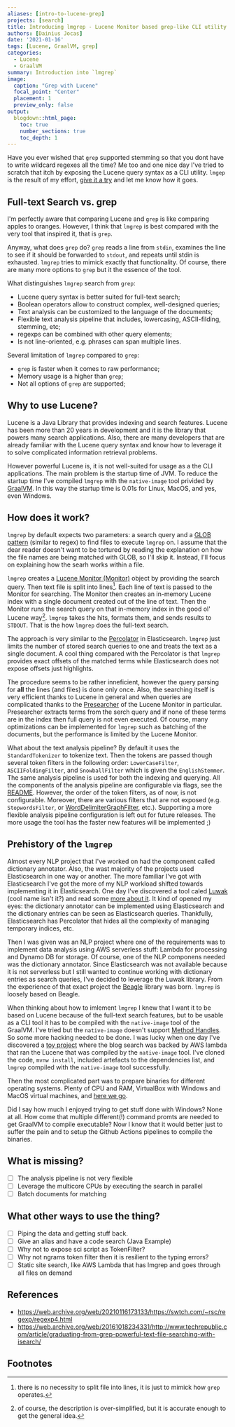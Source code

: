 ```yaml
---
aliases: [intro-to-lucene-grep]
projects: [search]
title: Introducing lmgrep - Lucene Monitor based grep-like CLI utility
authors: [Dainius Jocas]
date: '2021-01-16'
tags: [Lucene, GraalVM, grep]
categories:
  - Lucene
  - GraalVM
summary: Introduction into `lmgrep`
image:
  caption: "Grep with Lucene"
  focal_point: "Center"
  placement: 1
  preview_only: false
output:
  blogdown::html_page:
    toc: true
    number_sections: true
    toc_depth: 1
---
```


Have you ever wished that `grep` supported stemming so that you dont have to write wildcard regexes all the time? Me too and one nice day I've tried to scratch that itch by exposing the Lucene query syntax as a CLI utility. `lmgep` is the result of my effort, [give it a try](https://github.com/dainiusjocas/lucene-grep) and let me know how it goes.

## Full-text Search vs. grep

I'm perfectly aware that comparing Lucene and `grep` is like comparing apples to oranges. However, I think that `lmgrep` is best compared with the very tool that inspired it, that is `grep`.

Anyway, what does `grep` do? `grep` reads a line from `stdin`, examines the line to see if it should be forwarded to `stdout`, and repeats until stdin is exhausted. `lmgrep` tries to mimick exactly that functionality. Of course, there are many more options to `grep` but it the essence of the tool.

What distinguishes `lmgrep` search from `grep`:
- Lucene query syntax is better suited for full-text search;
- Boolean operators allow to construct complex, well-designed queries;
- Text analysis can be customized to the language of the documents;
- Flexible text analysis pipeline that includes, lowercasing, ASCII-filding, stemming, etc;
- regexps can be combined with other query elements;
- Is not line-oriented, e.g. phrases can span multiple lines.

Several limitation of `lmgrep` compared to `grep`:
- `grep` is faster when it comes to raw performance;
- Memory usage is a higher than `grep`;
- Not all options of `grep` are supported;

## Why to use Lucene?

Lucene is a Java Library that provides indexing and search features. Lucene has been more than 20 years in development and it is the library that powers many search applications. Also, there are many developers that are already familiar with the Lucene query syntax and know how to leverage it to solve complicated information retrieval problems.  

However powerful Lucene is, it is not well-suited for usage as a the CLI applications. The main problem is the startup time of JVM. To reduce the startup time I've compiled `lmgrep` with the `native-image` tool privided by [GraalVM](https://www.graalvm.org/). In this way the startup time is 0.01s for Linux, MacOS, and yes, even Windows.

## How does it work?

`lmgrep` by default expects two parameters: a search query and a [GLOB pattern](https://docs.oracle.com/javase/8/docs/api/java/nio/file/FileSystem.html#getPathMatcher-java.lang.String-) (similar to regex) to find files to execute `lmgrep` on. I assume that the dear reader doesn't want to be tortured by reading the explanation on how the file names are being matched with GLOB, so I'll skip it. Instead, I'll focus on explaining how the searh works within a file.

`lmgrep` creates a [Lucene Monitor (Monitor)](https://lucene.apache.org/core/8_7_0/monitor/org/apache/lucene/monitor/Monitor.html) object by providing the search query. Then text file is split into lines[^1]. Each line of text is passed to the Monitor for searching. The Monitor then creates an in-memory Lucene index with a single document created out of the line of text. Then the Monitor runs the search query on that in-memory index in the good ol' Lucene way[^2]. `lmgrep` takes the hits, formats them, and sends results to `STDOUT`. That is the how `lmgrep` does the full-text search.

The approach is very similar to the [Percolator](https://www.elastic.co/guide/en/elasticsearch/reference/current/query-dsl-percolate-query.html) in Elasticsearch. `lmgrep` just limits the number of stored search queries to one and treats the text as a single document. A cool thing compared with the Percolator is that `lmgrep` provides exact offsets of the matched terms while Elasticsearch does not expose offsets just highlights.

The procedure seems to be rather inneficient, however the query parsing for **all** the lines (and files) is done only once. Also, the searching itself is very efficient thanks to Lucene in general and when queries are complicated thanks to the [Presearcher](https://lucene.apache.org/core/8_2_0/monitor/org/apache/lucene/monitor/Presearcher.html) of the Lucene Monitor in particular. Presearcher extracts terms from the serch query and if none of these terms are in the index then full query is not even executed. Of course, many optimizations can be implemented for `lmgrep` such as batching of the documents, but the performance is limited by the Lucene Monitor. 

What about the text analysis pipeline? By default it uses the `StandardTokenizer` to tokenize text. Then the tokens are passed though several token filters in the following order: `LowerCaseFilter`, `ASCIIFoldingFilter`, and `SnowballFilter` which is given the `EnglishStemmer`. The same analysis pipeline is used for both the indexing and querying. All the components of the analysis pipeline are configurable via flags, see the [README](https://github.com/dainiusjocas/lucene-grep/blob/main/README.md#supported-tokenizers). However, the order of the token filters, as of now, is not configurable. Moreover, there are various filters that are not exposed (e.g. `StopwordsFilter`, or [WordDelimiterGraphFilter](https://lucene.apache.org/core/7_4_0/analyzers-common/org/apache/lucene/analysis/miscellaneous/WordDelimiterGraphFilter.html), etc.). Supporting a more flexible analysis pipeline configuration is left out for future releases. The more usage the tool has the faster new features will be implemented ;)

## Prehistory of the `lmgrep`

Almost every NLP project that I've worked on had the component called dictionary annotator. Also, the wast majority of the projects used Elasticsearch in one way or another. The more familiar I've got with Elasticsearch I've got the more of my NLP workload shifted towards implementing it in Elasticsearch. One day I've discovered a tool caled [Luwak](https://github.com/flaxsearch/luwak) (cool name isn't it?) and read some [more about it](https://web.archive.org/web/20201124175132/https://www.flax.co.uk/blog/2016/03/08/helping-bloomberg-build-real-time-news-search-engine/). It kind of opened my eyes: the dictionary annotator can be implemented using Elasticsearch and the dictionary entries can be seen as Elasticsearch queries. Thankfully, Elasticsearch has Percolator that hides all the complexity of managing temporary indices, etc.

Then I was given was an NLP project where one of the requirements was to implement data analysis using AWS serverless stuff: Lambda for processing and Dynamo DB for storage. Of course, one of the NLP componens needed was the dictionary annotator. Since Elasticsearch was not available because it is not serverless but I still wanted to continue working with dictionary entries as search queries, I've decided to leverage the Luwak library. From the experience of that exact project the [Beagle](https://web.archive.org/web/20201124175132/https://www.flax.co.uk/blog/2016/03/08/helping-bloomberg-build-real-time-news-search-engine/) library was born. `lmgrep` is loosely based on Beagle.

When thinking about how to imlement `lmgrep` I knew that I want it to be based on Lucene because of the full-text search features, but to be usable as a CLI tool it has to be compiled with the `native-image` tool of the GraalVM. I've tried but the `native-image` doesn't support [Method Handles](https://web.archive.org/web/20201124175132/https://www.flax.co.uk/blog/2016/03/08/helping-bloomberg-build-real-time-news-search-engine/). So some more hacking needed to be done. I was lucky when one day I've discovered a [toy project](https://web.archive.org/web/2/https://www.morling.dev/blog/how-i-built-a-serverless-search-for-my-blog/) where the blog search was backed by AWS lambda that ran the Lucene that was compiled by the `native-image` tool. I've cloned the code, `mvnw install`, included artefacts to the dependencies list, and `lmgrep` compiled with the `native-image` tool successfully.

Then the most complicated part was to prepare binaries for different operating systems. Plenty of CPU and RAM, VirtualBox with Windows and MacOS virtual machines, and [here we go](https://github.com/dainiusjocas/lucene-grep/releases/tag/v2021.01.15). 

Did I say how much I enjoyed trying to get stuff done with Windows? None at all. How come that multiple different(!) command promts are needed to get GraalVM to compile executable? Now I know that it would better just to suffer the pain and to setup the Github Actions pipelines to compile the binaries.

## What is missing?

- [ ] The analysis pipeline is not very flexible
- [ ] Leverage the multicore CPUs by executing the search in parallel
- [ ] Batch documents for matching

## What other ways to use the thing?

- [ ] Piping the data and getting stuff back.
- [ ] Give an alias and have a code search (Java Example)
- [ ] Why not to expose sci script as TokenFilter?
- [ ] Why not ngrams token filter then it is resilient to the typing errors?
- [ ] Static site search, like AWS Lambda that has lmgrep and goes through all files on demand

## References

- https://web.archive.org/web/20210116173133/https://swtch.com/~rsc/regexp/regexp4.html
- https://web.archive.org/web/20161018234331/http://www.techrepublic.com/article/graduating-from-grep-powerful-text-file-searching-with-isearch/

## Footnotes

[^1]: there is no necessity to split file into lines, it is just to mimick how `grep` operates.
[^2]: of course, the description is over-simplified, but it is accurate enough to get the general idea.
